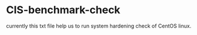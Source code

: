 # CIS-benchmark-check
currently this txt file help us to run system hardening check of CentOS linux.
